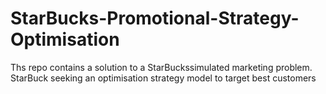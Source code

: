 # StarBucks-Promotional-Strategy-Optimisation
Ths repo contains a solution to a StarBuckssimulated marketing problem. StarBuck seeking an optimisation strategy model to target best customers

